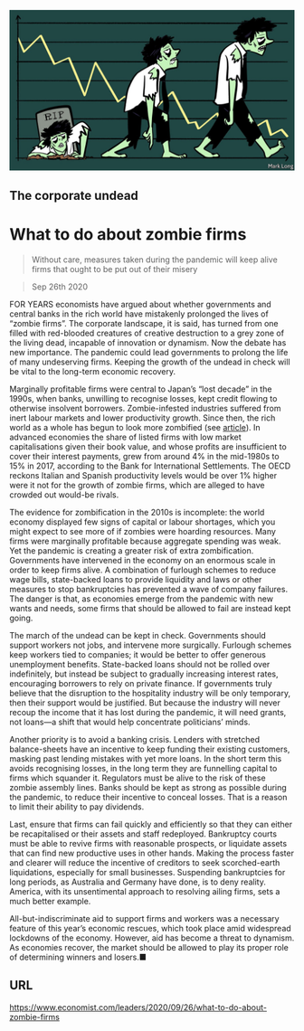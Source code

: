 ![](./images/20200926_LDD002.jpg)

## The corporate undead

# What to do about zombie firms

> Without care, measures taken during the pandemic will keep alive firms that ought to be put out of their misery

> Sep 26th 2020

FOR YEARS economists have argued about whether governments and central banks in the rich world have mistakenly prolonged the lives of “zombie firms”. The corporate landscape, it is said, has turned from one filled with red-blooded creatures of creative destruction to a grey zone of the living dead, incapable of innovation or dynamism. Now the debate has new importance. The pandemic could lead governments to prolong the life of many undeserving firms. Keeping the growth of the undead in check will be vital to the long-term economic recovery.

Marginally profitable firms were central to Japan’s “lost decade” in the 1990s, when banks, unwilling to recognise losses, kept credit flowing to otherwise insolvent borrowers. Zombie-infested industries suffered from inert labour markets and lower productivity growth. Since then, the rich world as a whole has begun to look more zombified (see [article](https://www.economist.com//node/21792063)). In advanced economies the share of listed firms with low market capitalisations given their book value, and whose profits are insufficient to cover their interest payments, grew from around 4% in the mid-1980s to 15% in 2017, according to the Bank for International Settlements. The OECD reckons Italian and Spanish productivity levels would be over 1% higher were it not for the growth of zombie firms, which are alleged to have crowded out would-be rivals.

The evidence for zombification in the 2010s is incomplete: the world economy displayed few signs of capital or labour shortages, which you might expect to see more of if zombies were hoarding resources. Many firms were marginally profitable because aggregate spending was weak. Yet the pandemic is creating a greater risk of extra zombification. Governments have intervened in the economy on an enormous scale in order to keep firms alive. A combination of furlough schemes to reduce wage bills, state-backed loans to provide liquidity and laws or other measures to stop bankruptcies has prevented a wave of company failures. The danger is that, as economies emerge from the pandemic with new wants and needs, some firms that should be allowed to fail are instead kept going.

The march of the undead can be kept in check. Governments should support workers not jobs, and intervene more surgically. Furlough schemes keep workers tied to companies; it would be better to offer generous unemployment benefits. State-backed loans should not be rolled over indefinitely, but instead be subject to gradually increasing interest rates, encouraging borrowers to rely on private finance. If governments truly believe that the disruption to the hospitality industry will be only temporary, then their support would be justified. But because the industry will never recoup the income that it has lost during the pandemic, it will need grants, not loans—a shift that would help concentrate politicians’ minds.

Another priority is to avoid a banking crisis. Lenders with stretched balance-sheets have an incentive to keep funding their existing customers, masking past lending mistakes with yet more loans. In the short term this avoids recognising losses, in the long term they are funnelling capital to firms which squander it. Regulators must be alive to the risk of these zombie assembly lines. Banks should be kept as strong as possible during the pandemic, to reduce their incentive to conceal losses. That is a reason to limit their ability to pay dividends.

Last, ensure that firms can fail quickly and efficiently so that they can either be recapitalised or their assets and staff redeployed. Bankruptcy courts must be able to revive firms with reasonable prospects, or liquidate assets that can find new productive uses in other hands. Making the process faster and clearer will reduce the incentive of creditors to seek scorched-earth liquidations, especially for small businesses. Suspending bankruptcies for long periods, as Australia and Germany have done, is to deny reality. America, with its unsentimental approach to resolving ailing firms, sets a much better example.

All-but-indiscriminate aid to support firms and workers was a necessary feature of this year’s economic rescues, which took place amid widespread lockdowns of the economy. However, aid has become a threat to dynamism. As economies recover, the market should be allowed to play its proper role of determining winners and losers.■

## URL

https://www.economist.com/leaders/2020/09/26/what-to-do-about-zombie-firms
